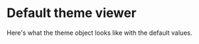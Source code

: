 # Default theme viewer

<p class="description">Here's what the theme object looks like with the default values.</p>
